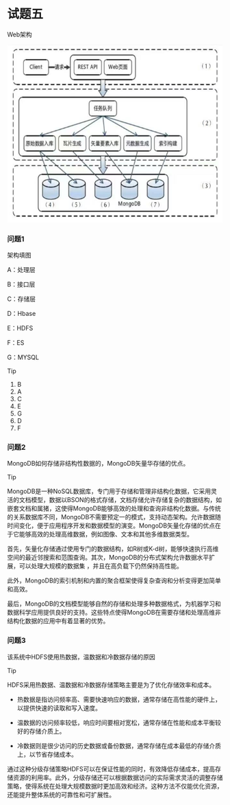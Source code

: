 # 试题五

Web架构

![](../../../../../.images/202505/131130.jpeg)

### 问题1

架构填图

A：处理层

B：接口层

C：存储层

D：Hbase

E：HDFS

F：ES

G：MYSQL

> [!tip]
>
> 1. B
> 2. A
> 3. C
> 4. E
> 5. G
> 6. D
> 7. F



### 问题2

MongoDB如何存储非结构性数据的，MongoDB矢量华存储的优点。

> [!tip]
>
> MongoDB是一种NoSQL数据库，专门用于存储和管理非结构化数据，它采用灵活的文档模型，数据以BSON的格式存储，文档存储允许存储复杂的数据结构，如嵌套文档和属猪，这使得MongoDB能够高效的处理和查询非结构化数据。与传统的关系数据库不同，MongoDB不需要预定一的模式，支持动态架构。允许数据随时间变化，便于应用程序开发和数据模型的演变。MongoDB矢量化存储的优点在于它能够高效的处理高维数据，例如图像、文本和其他多维数据类型。
>
> 首先，矢量化存储通过使用专门的数据结构，如R树或K-d树，能够快速执行高维空间的最近邻搜索和范围查询。其次，MongoDB的分布式架构允许数据水平扩展，可以处理大规模的数据集 ，并且在高负载下仍然保持高性能。
>
> 此外，MongoDB的索引机制和内置的聚合框架使得复杂查询和分析变得更加简单和高效。
>
> 最后，MongoDB的文档模型能够自然的存储和处理多种数据格式，为机器学习和数据科学应用提供良好的支持。这些特点使得MongoDB在需要存储和处理高维非结构化数据的应用中有着显著的优势。



### 问题3

该系统中HDFS使用热数据，温数据和冷数据存储的原因

> [!tip]
>
>  HDFS采用热数据、温数据和冷数据存储策略主要是为了优化存储效率和成本。
>
> - 热数据是指访问频率高、需要快速响应的数据，通常存储在高性能的硬件上，以提供快速的读取和写入速度。
>
> - 温数据的访问频率较低，响应时间要相对宽松，通常存储在性能和成本平衡较好的存储介质上。
>
> - 冷数据则是很少访问的历史数据或备份数据，通常存储在成本最低的存储介质上，以节省存储成本。
>
> 通过这种分级存储策略HDFS可以在保证性能的同时，有效降低存储成本，提高存储资源的利用率。此外，分级存储还可以根据数据访问的实际需求灵活的调整存储策略，使得系统在处理大规模数据时更加高效和经济。这种方法不仅能优化资源，还能提升整体系统的可靠性和可扩展性。
